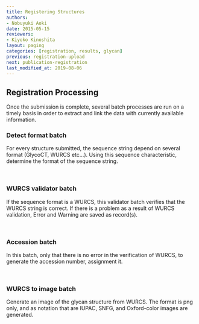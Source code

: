 ```yaml
---
title: Registering Structures
authors:
- Nobuyuki Aoki
date: 2015-05-15
reviewers:
- Kiyoko Kinoshita
layout: paging
categories: [registration, results, glycan]
previous: registration-upload
next: publication-registration
last_modified_at: 2019-08-06
---
```


Registration Processing
------------

  Once the submission is complete, several batch processes are run on a timely basis in order to extract and link the data with currently available information.  

### Detect format batch

For every structure submitted, the sequence string depend on several format (GlycoCT, WURCS etc...). Using this sequence characteristic, determine the format of the sequence string.

<br>

### WURCS validator batch

If the sequence format is a WURCS, this validator batch verifies that the WURCS string is correct. If there is a problem as a result of WURCS validation, Error and Warning are saved as record(s).

<br>

### Accession batch

In this batch, only that there is no error in the verification of WURCS, to generate the accession number, assignment it.


<br>

### WURCS to image batch

Generate an image of the glycan structure from WURCS. The format is png only, and  as notation that are IUPAC, SNFG, and Oxford-color images are generated.

<br>



<div id='discourse-comments'></div>

<script type="text/javascript">
  DiscourseEmbed = { discourseUrl: 'http://test.discourse.glytoucan.org/',
                     discourseEmbedUrl: 'http://code.glytoucan.org/manual/registration-result/' };

  (function() {
    var d = document.createElement('script'); d.type = 'text/javascript'; d.async = true;
    d.src = DiscourseEmbed.discourseUrl + 'javascripts/embed.js';
    (document.getElementsByTagName('head')[0] || document.getElementsByTagName('body')[0]).appendChild(d);
  })();
</script>

<br>

<br>
